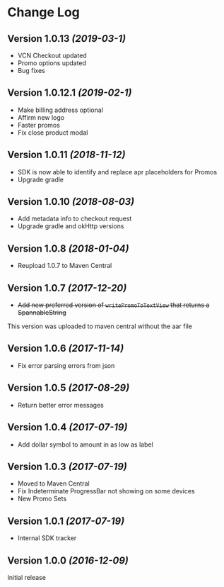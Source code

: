 Change Log
==========
Version 1.0.13 *(2019-03-1)*
-----------------------------
  * VCN Checkout updated
  * Promo options updated
  * Bug fixes

Version 1.0.12.1 *(2019-02-1)*
-----------------------------
  * Make billing address optional
  * Affirm new logo
  * Faster promos
  * Fix close product modal

Version 1.0.11 *(2018-11-12)*
----------------------------

  * SDK is now able to identify and replace apr placeholders for Promos
  * Upgrade gradle

Version 1.0.10 *(2018-08-03)*
----------------------------

  * Add metadata info to checkout request
  * Upgrade gradle and okHttp versions

Version 1.0.8 *(2018-01-04)*
----------------------------

  * Reupload 1.0.7 to Maven Central

Version 1.0.7 *(2017-12-20)*
----------------------------

  * ~~Add new preferred version of `writePromoToTextView` that returns a SpannableString~~

This version was uploaded to maven central without the aar file

Version 1.0.6 *(2017-11-14)*
----------------------------

  * Fix error parsing errors from json

Version 1.0.5 *(2017-08-29)*
----------------------------

  * Return better error messages

Version 1.0.4 *(2017-07-19)*
----------------------------

  * Add dollar symbol to amount in as low as label

Version 1.0.3 *(2017-07-19)*
----------------------------

  * Moved to Maven Central
  * Fix Indeterminate ProgressBar not showing on some devices
  * New Promo Sets

Version 1.0.1 *(2017-07-19)*
----------------------------

  * Internal SDK tracker


Version 1.0.0 *(2016-12-09)*
----------------------------

Initial release
